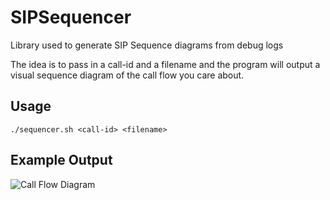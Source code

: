 SIPSequencer
============

Library used to generate SIP Sequence diagrams from debug logs

The idea is to pass in a call-id and a filename and the program will output a visual sequence diagram of the call flow you care about.

## Usage
`./sequencer.sh <call-id> <filename>`

## Example Output
![Call Flow Diagram](http://i.imgur.com/gHKrHVp.png "Call Flow Diagram")

